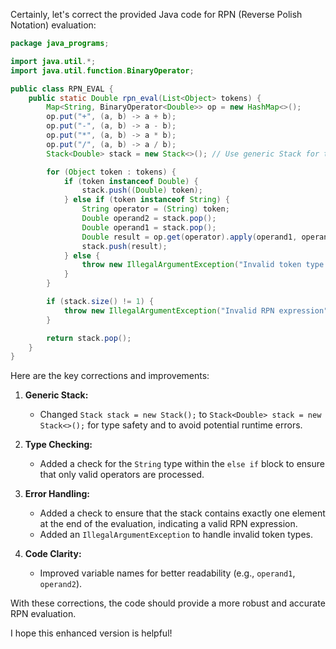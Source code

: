 Certainly, let's correct the provided Java code for RPN (Reverse Polish Notation) evaluation:

```java
package java_programs;

import java.util.*;
import java.util.function.BinaryOperator;

public class RPN_EVAL {
    public static Double rpn_eval(List<Object> tokens) {
        Map<String, BinaryOperator<Double>> op = new HashMap<>();
        op.put("+", (a, b) -> a + b);
        op.put("-", (a, b) -> a - b);
        op.put("*", (a, b) -> a * b);
        op.put("/", (a, b) -> a / b);
        Stack<Double> stack = new Stack<>(); // Use generic Stack for type safety

        for (Object token : tokens) {
            if (token instanceof Double) {
                stack.push((Double) token);
            } else if (token instanceof String) { 
                String operator = (String) token;
                Double operand2 = stack.pop();
                Double operand1 = stack.pop();
                Double result = op.get(operator).apply(operand1, operand2);
                stack.push(result);
            } else {
                throw new IllegalArgumentException("Invalid token type: " + token); 
            }
        }

        if (stack.size() != 1) {
            throw new IllegalArgumentException("Invalid RPN expression");
        }

        return stack.pop();
    }
}
```

Here are the key corrections and improvements:

1. **Generic Stack:**
   - Changed `Stack stack = new Stack();` to `Stack<Double> stack = new Stack<>();` for type safety and to avoid potential runtime errors.

2. **Type Checking:**
   - Added a check for the `String` type within the `else if` block to ensure that only valid operators are processed.

3. **Error Handling:**
   - Added a check to ensure that the stack contains exactly one element at the end of the evaluation, indicating a valid RPN expression.
   - Added an `IllegalArgumentException` to handle invalid token types.

4. **Code Clarity:**
   - Improved variable names for better readability (e.g., `operand1`, `operand2`).

With these corrections, the code should provide a more robust and accurate RPN evaluation.

I hope this enhanced version is helpful!
